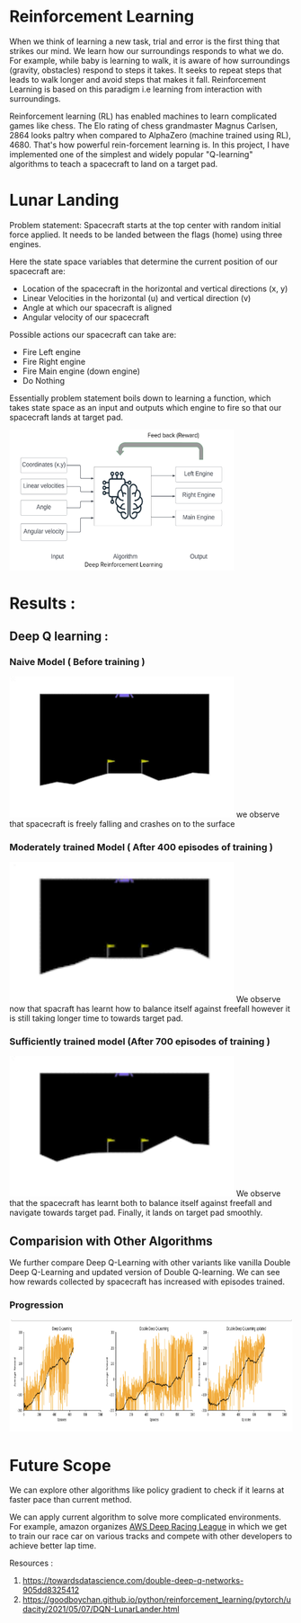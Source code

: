 # Reinforcement Learning 

When we think of learning a new task, trial and error is the first thing that strikes our mind. We learn how our surroundings responds to what we do. For example, while baby is learning to walk, it is aware of how surroundings (gravity, obstacles) respond to steps it takes. It seeks to repeat steps that leads to walk longer and avoid steps that makes it fall. Reinforcement Learning is based on this paradigm i.e learning from interaction with surroundings.


Reinforcement learning (RL) has enabled machines to learn complicated games like chess. The Elo rating of chess grandmaster Magnus Carlsen, 2864 looks paltry when compared to AlphaZero (machine trained using RL), 4680. That's how powerful rein-forcement learning is.
In this project, I have implemented one of the simplest and widely popular "Q-learning" algorithms to teach a spacecraft to land on a target pad.


# Lunar Landing

Problem statement: Spacecraft starts at the top center with random initial force applied. It needs to be landed between the flags (home) using three engines.

Here the state space variables that determine the current position of our spacecraft are: 
- Location of the spacecraft in the horizontal and vertical directions (x, y) 
- Linear Velocities in the horizontal (u) and vertical direction (v)
- Angle at which our spacecraft is aligned 
- Angular velocity of our spacecraft 

Possible actions our spacecraft can take are: 
- Fire Left engine 
- Fire Right engine 
- Fire Main engine (down engine)
- Do Nothing 

Essentially problem statement boils down to learning a function, which takes state space as an input and outputs which engine to fire so that our spacecraft lands at target pad.



<img src="/images/RL diagram.png" width="400" height="250"/>

# Results : 


## Deep Q learning : 

### Naive Model ( Before training )
<img src="/images/naive.gif" width="400" height="250"/>
we observe that spacecraft is freely falling and crashes on to the surface 

### Moderately trained Model ( After 400 episodes of training )
<img src="/images/intermediate.gif" width="400" height="250"/>
We observe now that spacraft has learnt how to balance itself against freefall however it is still taking longer time to towards target pad.



### Sufficiently trained model (After 700 episodes of training )
<img src="/images/trained_dqn.gif" width="400" height="250"/>
We observe that the spacecraft has learnt both to balance itself against freefall and navigate towards target pad. Finally, it lands on target pad smoothly.



## Comparision with Other Algorithms 
We further compare Deep Q-Learning with other variants like vanilla Double Deep Q-Learning and updated version of Double Q-learning. We can see how rewards collected by spacecraft has increased with episodes trained.

### Progression 
<img src="/images/progression.png" width="1000" height="200"/>

# Future Scope

We can explore other algorithms like policy gradient to check if it learns at faster pace than current method.

We can apply current algorithm to solve more complicated environments. For example, amazon organizes <a href="https://aws.amazon.com/deepracer/">AWS Deep Racing League</a> in which we get to train our race car on various tracks and compete with other developers to achieve better lap time.


Resources : 
1. https://towardsdatascience.com/double-deep-q-networks-905dd8325412
2. https://goodboychan.github.io/python/reinforcement_learning/pytorch/udacity/2021/05/07/DQN-LunarLander.html

